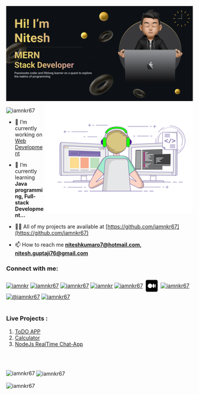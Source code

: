 
<div align="center"> <img src="https://github.com/iamnkr67/iamnkr67/blob/main/image.png"> </div>
<!-- <h3 align="center">Passionate coder and lifelong learner on a quest to explore the realms of programming.</h3> -->
<img align="right" alt="Coding" width="400" src="https://raw.githubusercontent.com/devSouvik/devSouvik/master/gif3.gif">

<p align="left"> <img src="https://komarev.com/ghpvc/?username=iamnkr67&label=Profile%20views&color=0e75b6&style=flat" alt="iamnkr67" /> </p>

- 🔭 I’m currently working on [Web Development](https://github.com/iamnkr67/WebDev_Repo_BEG-ADV)

- 🌱 I’m currently learning **Java programming, Full-stack Development...**

- 👨‍💻 All of my projects are available at [https://github.com/iamnkr67](https://github.com/iamnkr67)

- 📫 How to reach me **niteshkumaro7@hotmail.com, nitesh.guptaji76@gmail.com**

<h3 align="left">Connect with me:</h3>
<p align="left">
<a href="https://linkedin.com/in/iamnkr" target="blank"><img align="center" src="https://raw.githubusercontent.com/rahuldkjain/github-profile-readme-generator/master/src/images/icons/Social/linked-in-alt.svg" alt="iamnkr" height="30" width="40" /></a>
<a href="https://instagram.com/iamnkr67" target="blank"><img align="center" src="https://raw.githubusercontent.com/rahuldkjain/github-profile-readme-generator/master/src/images/icons/Social/instagram.svg" alt="iamnkr67" height="30" width="40" /></a>
<a href="https://twitter.com/iamnkr67" target="blank"><img align="center" src="https://raw.githubusercontent.com/rahuldkjain/github-profile-readme-generator/master/src/images/icons/Social/twitter.svg" alt="iamnkr67" height="30" width="40" /></a>
<a href="https://linkedin.com/in/iamnkr" target="blank"><img align="center" src="https://raw.githubusercontent.com/rahuldkjain/github-profile-readme-generator/master/src/images/icons/Social/linked-in-alt.svg" alt="iamnkr" height="30" width="40" /></a>
<a href="https://instagram.com/iamnkr67" target="blank"><img align="center" src="https://raw.githubusercontent.com/rahuldkjain/github-profile-readme-generator/master/src/images/icons/Social/instagram.svg" alt="iamnkr67" height="30" width="40" /></a>
<a href="https://medium.com/@iamnkr67" target="blank"><img align="center" src="medium_logo_icon_189223.png" alt="@iamnkr67" height="40" width="40" /></a>
<a href="https://www.codechef.com/users/iamnkr67" target="blank"><img align="center" src="https://cdn.jsdelivr.net/npm/simple-icons@3.1.0/icons/codechef.svg" alt="iamnkr67" height="30" width="40" /></a>
<a href="https://www.hackerrank.com/profile/iamnkr67" target="blank"><img align="center" src="https://raw.githubusercontent.com/rahuldkjain/github-profile-readme-generator/master/src/images/icons/Social/hackerrank.svg" alt="@iamnkr67" height="30" width="40" /></a>
<a href="https://www.leetcode.com/iamnkr67" target="blank"><img align="center" src="https://raw.githubusercontent.com/rahuldkjain/github-profile-readme-generator/master/src/images/icons/Social/leet-code.svg" alt="iamnkr67" height="30" width="40" /></a>
<br><br>
<h3 align="left">Live Projects : </h3>

<ol>
<li><a href="https://iamnkr67.github.io/ToDo-App/" target="_blank"> ToDO APP </a></li>
  <li><a href="https://iamnkr67.github.io/Calculator/" target="_blank"> Calculator </a> </li>
<li><a href="https://github.com/iamnkr67/NodeJs_Realtime-Chat_Application" target="_blank"> NodeJs RealTime Chat-App </a></li>
</ol>


<br><br>
<p><img align="left" src="https://github-readme-stats.vercel.app/api/top-langs?username=iamnkr67&show_icons=true&locale=en&layout=compact" alt="iamnkr67" /></p>

<p>&nbsp;<img align="center" src="https://github-readme-stats.vercel.app/api?username=iamnkr67&show_icons=true&locale=en" alt="iamnkr67" /></p>

<p><img align="center" src="https://github-readme-streak-stats.herokuapp.com/?user=iamnkr67&" alt="iamnkr67" /></p>






